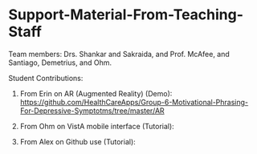# Support-Material-From-Teaching-Staff
Team members: Drs. Shankar and Sakraida, and Prof. McAfee, and Santiago, Demetrius, and Ohm. 

Student Contributions: 

1. From Erin on AR (Augmented Reality) (Demo): https://github.com/HealthCareApps/Group-6-Motivational-Phrasing-For-Depressive-Symptotms/tree/master/AR 

2. From Ohm on VistA mobile interface (Tutorial):

3. From Alex on Github use (Tutorial): 
